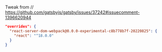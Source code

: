 Tweak from // https://github.com/gatsbyjs/gatsby/issues/37242#issuecomment-1396620944

```json
"overrides": { 
  "react-server-dom-webpack@0.0.0-experimental-c8b778b7f-20220825": {
    "react": "^18.0.0"
  }
}
```
